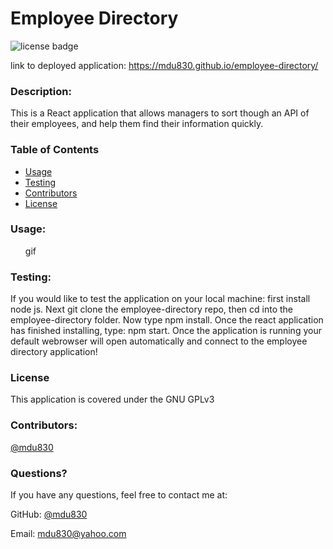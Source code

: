 
# Employee Directory

![license badge](https://img.shields.io/github/license/mdu830/employee-directory?color=green)

link to deployed application: https://mdu830.github.io/employee-directory/

### Description: 

This is a React application that allows managers to sort though an API of their employees, and help them find their information quickly. 

### Table of Contents
* [Usage](#usage)
* [Testing](#testing)
* [Contributors](#contributors)
* [License](#License)

### Usage:
<ul>
    gif
</ul>

### Testing:

If you would like to test the application on your local machine: first install node js. Next git clone the employee-directory repo, then cd into the employee-directory folder. Now type npm install. Once the react application has finished installing, type: npm start. 
Once the application is running your default webrowser will open automatically and connect to the employee directory application!

### License

This application is covered under the GNU GPLv3

### Contributors:

[@mdu830](https://api.github.com/users/mdu830)

### Questions?

If you have any questions, feel free to contact me at:

GitHub: [@mdu830](https://api.github.com/users/mdu830)

Email: mdu830@yahoo.com
